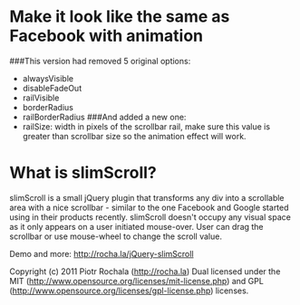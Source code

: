 Make it look like the same as Facebook with animation
=================================

###This version had removed 5 original options:
- alwaysVisible
- disableFadeOut
- railVisible
- borderRadius
- railBorderRadius
###And added a new one:
- railSize: width in pixels of the scrollbar rail, make sure this value is greater than scrollbar size so the animation effect will work.

# What is slimScroll?

slimScroll is a small jQuery plugin that transforms any div into a scrollable area with a nice scrollbar - similar to the one Facebook and Google started using in their products recently. slimScroll doesn't occupy any visual space as it only appears on a user initiated mouse-over. User can drag the scrollbar or use mouse-wheel to change the scroll value.

Demo and more: http://rocha.la/jQuery-slimScroll

Copyright (c) 2011 Piotr Rochala (http://rocha.la)
Dual licensed under the MIT (http://www.opensource.org/licenses/mit-license.php) and GPL (http://www.opensource.org/licenses/gpl-license.php) licenses.
